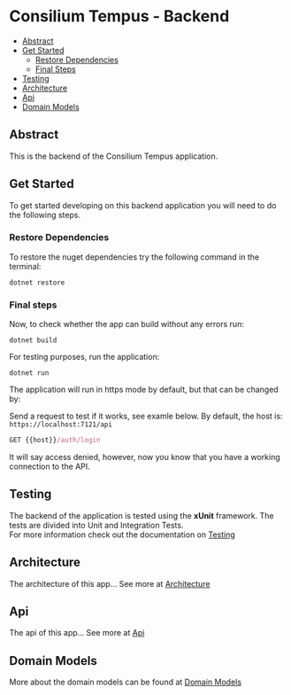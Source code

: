 # Consilium Tempus - Backend

- [Abstract](#abstract)
- [Get Started](#get-started)
    - [Restore Dependencies](#restore-dependencies)
    - [Final Steps](#final-steps)
- [Testing](#testing)
- [Architecture](#architecture)
- [Api](#api)
- [Domain Models](#domain-models)

## Abstract

This is the backend of the Consilium Tempus application.

## Get Started

To get started developing on this backend application you will need to do the following steps.

### Restore Dependencies

To restore the nuget dependencies try the following command in the terminal:

```
dotnet restore
```

### Final steps

Now, to check whether the app can build without any errors run:

```
dotnet build
```

For testing purposes, run the application:

```
dotnet run
```

The application will run in https mode by default, but that can be changed by:

Send a request to test if it works, see examle below. By default, the host is: ``https://localhost:7121/api``

```js
GET {{host}}/auth/login
```

It will say access denied, however, now you know that you have a working connection to the API.

## Testing

The backend of the application is tested using the **xUnit** framework. The tests are divided into Unit and Integration Tests.<br> 
For more information check out the documentation on [Testing](docs/Testing.md)

## Architecture

The architecture of this app...
See more at [Architecture](docs/Architecture.md)

## Api

The api of this app...
See more at [Api](docs/Api.md)

## Domain Models

More about the domain models can be found at [Domain Models](docs/Domain.md)